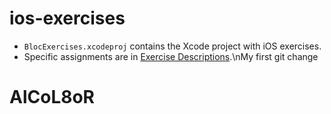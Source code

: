 ios-exercises
=============

- `BlocExercises.xcodeproj` contains the Xcode project with iOS exercises.
- Specific assignments are in [Exercise Descriptions](Exercise%20Descriptions/).\nMy first git change
# AlCoL8oR
